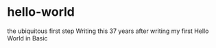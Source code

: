 # hello-world
the ubiquitous first step
Writing this 37 years after writing my first Hello World in Basic
